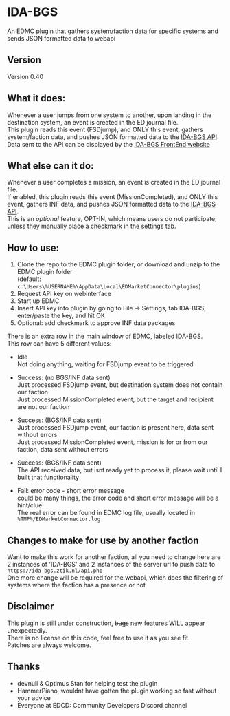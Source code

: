 # IDA-BGS
An EDMC plugin that gathers system/faction data for specific systems and sends JSON formatted data to webapi

## Version  
Version 0.40  

## What it does:  
Whenever a user jumps from one system to another, upon landing in the destination system, an event is created in the ED journal file.  
This plugin reads this event (FSDjump), and ONLY this event, gathers system/faction data, and pushes JSON formatted data to the [IDA-BGS API](https://github.com/ZTiKnl/IDA-BGS-API).  
Data sent to the API can be displayed by the [IDA-BGS FrontEnd website](https://github.com/ZTiKnl/IDA-BGS-FrontEnd)  

## What else can it do:  
Whenever a user completes a mission, an event is created in the ED journal file.  
If enabled, this plugin reads this event (MissionCompleted), and ONLY this event, gathers INF data, and pushes JSON formatted data to the [IDA-BGS API](https://github.com/ZTiKnl/IDA-BGS-API).  
This is an *optional* feature, OPT-IN, which means users do not participate, unless they manually place a checkmark in the settings tab.  

## How to use:  
1. Clone the repo to the EDMC plugin folder, or download and unzip to the EDMC plugin folder  
   (default: `c:\Users\%USERNAME%\AppData\Local\EDMarketConnector\plugins`)  
2. Request API key on webinterface  
3. Start up EDMC  
4. Insert API key into plugin by going to File -> Settings, tab IDA-BGS, enter/paste the key, and hit OK  
5. Optional: add checkmark to approve INF data packages  

There is an extra row in the main window of EDMC, labeled IDA-BGS.  
This row can have 5 different values:  
- Idle  
  Not doing anything, waiting for FSDjump event to be triggered  

- Success: (no BGS/INF data sent)  
  Just processed FSDjump event, but destination system does not contain our faction  
  Just processed MissionCompleted event, but the target and recipient are not our faction  

- Success: (BGS/INF data sent)  
  Just processed FSDjump event, our faction is present here, data sent without errors  
  Just processed MissionCompleted event, mission is for or from our faction, data sent without errors  

- Success: (BGS/INF data sent)  
  The API received data, but isnt ready yet to process it, please wait until I built that functionality  

- Fail: error code - short error message  
  could be many things, the error code and short error message will be a hint/clue  
  The real error can be found in EDMC log file, usually located in `%TMP%/EDMarketConnector.log`  

## Changes to make for use by another faction
Want to make this work for another faction, all you need to change here are 2 instances of 'IDA-BGS' and 2 instances of the server url to push data to `https://ida-bgs.ztik.nl/api.php`  
One more change will be required for the webapi, which does the filtering of systems where the faction has a presence or not

## Disclaimer
This plugin is still under construction, ~~bugs~~ new features WILL appear unexpectedly.  
There is no license on this code, feel free to use it as you see fit.  
Patches are always welcome.  

## Thanks
- devnull & Optimus Stan for helping test the plugin  
- HammerPiano, wouldnt have gotten the plugin working so fast without your advice  
- Everyone at EDCD: Community Developers Discord channel  